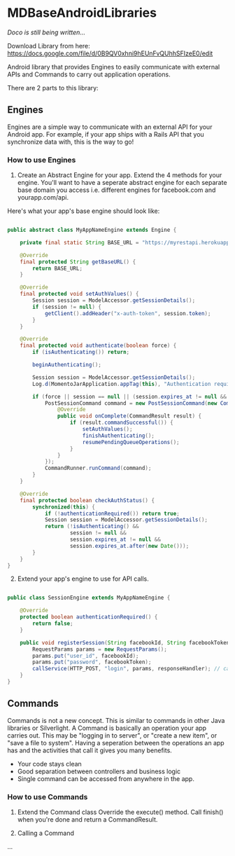 MDBaseAndroidLibraries
======================

_Doco is still being written..._

Download Library from here: https://docs.google.com/file/d/0B9QV0xhni9hEUnFvQUhhSFIzeE0/edit

Android library that provides Engines to easily communicate with external APIs and Commands to carry out application operations.

There are 2 parts to this library:

## Engines

Engines are a simple way to communicate with an external API for your Android app. For example, if your app ships with a Rails API that you synchronize data with, this is the way to go!

### How to use Engines

1. Create an Abstract Engine for your app. 
Extend the 4 methods for your engine. You'll want to have a seperate abstract engine for each separate base domain you access i.e. different engines for facebook.com and yourapp.com/api.

Here's what your app's base engine should look like:

```java

public abstract class MyAppNameEngine extends Engine {

    private final static String BASE_URL = "https://myrestapi.herokuapp.com/";

    @Override
    final protected String getBaseURL() {
        return BASE_URL;
    }

    @Override
    final protected void setAuthValues() {
        Session session = ModelAccessor.getSessionDetails();
        if (session != null) {
            getClient().addHeader("x-auth-token", session.token);
        }
    }

    @Override
    final protected void authenticate(boolean force) {
        if (isAuthenticating()) return;

        beginAuthenticating();

        Session session = ModelAccessor.getSessionDetails();
        Log.d(MomentoJarApplication.appTag(this), "Authentication required");

        if (force || session == null || (session.expires_at != null && session.expires_at.before(new Date()))) {
            PostSessionCommand command = new PostSessionCommand(new CommandCompletionHandler() {
                @Override
                public void onComplete(CommandResult result) {
                    if (result.commandSuccessful()) {
                        setAuthValues();
                        finishAuthenticating();
                        resumePendingQueueOperations();
                    }
                }
            });
            CommandRunner.runCommand(command);
        }
    }

    @Override
    final protected boolean checkAuthStatus() {
        synchronized(this) {
            if (!authenticationRequired()) return true;
            Session session = ModelAccessor.getSessionDetails();
            return (!isAuthenticating() &&
                    session != null &&
                    session.expires_at != null &&
                    session.expires_at.after(new Date()));
        }
    }
}

```

2. Extend your app's engine to use for API calls.

```java

public class SessionEngine extends MyAppNameEngine {

    @Override
    protected boolean authenticationRequired() {
        return false;
    }

    public void registerSession(String facebookId, String facebookToken, AsyncHttpResponseHandler responseHandler) {
        RequestParams params = new RequestParams();
        params.put("user_id", facebookId);
        params.put("password", facebookToken);
        callService(HTTP_POST, "login", params, responseHandler); // calls POST on base_url/login
    }
}

```

## Commands

Commands is not a new concept. This is similar to commands in other Java libraries or Silverlight. A Command is basically an operation your app carries out. This may be "logging in to server", or "create a new item", or "save a file to system". Having a seperation between the operations an app has and the activities that call it gives you many benefits.

- Your code stays clean
- Good separation between controllers and business logic
- Single command can be accessed from anywhere in the app.

### How to use Commands

1. Extend the Command class
Override the execute() method. Call finish() when you're done and return a CommandResult.

2. Calling a Command

...
